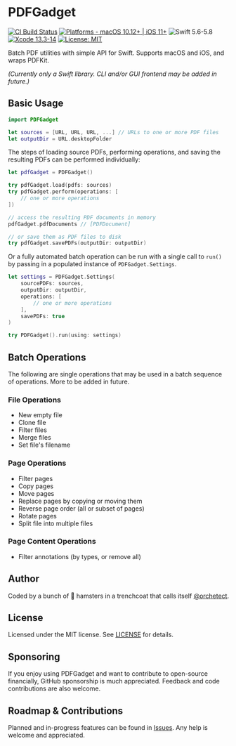 # PDFGadget

[![CI Build Status](https://github.com/orchetect/PDFGadget/actions/workflows/build.yml/badge.svg)](https://github.com/orchetect/PDFGadget/actions/workflows/build.yml) [![Platforms - macOS 10.12+ | iOS 11+](https://img.shields.io/badge/platforms-macOS%2010.12+%20|%20iOS%2011+-lightgrey.svg?style=flat)](https://developer.apple.com/swift) ![Swift 5.6-5.8](https://img.shields.io/badge/Swift-5.6–5.8-orange.svg?style=flat) [![Xcode 13.3-14](https://img.shields.io/badge/Xcode-13.3–14-blue.svg?style=flat)](https://developer.apple.com/swift) [![License: MIT](http://img.shields.io/badge/license-MIT-lightgrey.svg?style=flat)](https://github.com/orchetect/PDFGadget/blob/main/LICENSE)

Batch PDF utilities with simple API for Swift. Supports macOS and iOS, and wraps PDFKit.

*(Currently only a Swift library. CLI and/or GUI frontend may be added in future.)*

## Basic Usage

```swift
import PDFGadget

let sources = [URL, URL, URL, ...] // URLs to one or more PDF files
let outputDir = URL.desktopFolder
```

The steps of loading source PDFs, performing operations, and saving the resulting PDFs can be performed individually:

```swift
let pdfGadget = PDFGadget()

try pdfGadget.load(pdfs: sources)
try pdfGadget.perform(operations: [
    // one or more operations
])

// access the resulting PDF documents in memory
pdfGadget.pdfDocuments // [PDFDocument]

// or save them as PDF files to disk
try pdfGadget.savePDFs(outputDir: outputDir)
```
Or a fully automated batch operation can be run with a single call to `run()` by passing in a populated instance of `PDFGadget.Settings`.

```swift
let settings = PDFGadget.Settings(
    sourcePDFs: sources,
    outputDir: outputDir,
    operations: [
        // one or more operations
    ],
    savePDFs: true
)

try PDFGadget().run(using: settings)
```

## Batch Operations

The following are single operations that may be used in a batch sequence of operations. More to be added in future.

### File Operations

- New empty file
- Clone file
- Filter files
- Merge files
- Set file's filename

### Page Operations

- Filter pages
- Copy pages
- Move pages
- Replace pages by copying or moving them
- Reverse page order (all or subset of pages)
- Rotate pages
- Split file into multiple files

### Page Content Operations

- Filter annotations (by types, or remove all)

## Author

Coded by a bunch of 🐹 hamsters in a trenchcoat that calls itself [@orchetect](https://github.com/orchetect).

## License

Licensed under the MIT license. See [LICENSE](/LICENSE) for details.

## Sponsoring

If you enjoy using PDFGadget and want to contribute to open-source financially, GitHub sponsorship is much appreciated. Feedback and code contributions are also welcome.

## Roadmap & Contributions

Planned and in-progress features can be found in [Issues](https://github.com/orchetect/PDFGadget/issues). Any help is welcome and appreciated.

